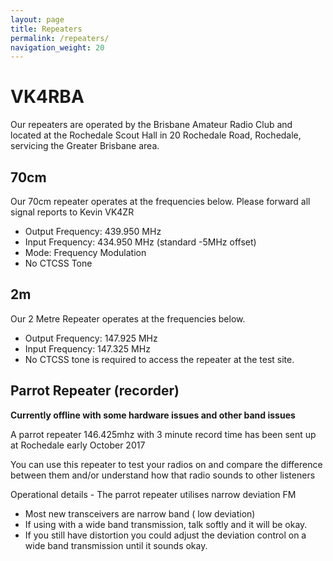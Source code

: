 ```yaml
---
layout: page
title: Repeaters
permalink: /repeaters/
navigation_weight: 20
---
```


# VK4RBA

Our repeaters are operated by the Brisbane Amateur Radio Club and located at
the Rochedale Scout Hall in 20 Rochedale Road, Rochedale, servicing the Greater Brisbane area.


## 70cm

Our 70cm repeater operates at the frequencies below. Please forward all signal reports to Kevin VK4ZR

* Output Frequency: 439.950 MHz
* Input Frequency: 434.950 MHz (standard -5MHz offset)
* Mode: Frequency Modulation
* No CTCSS Tone

## 2m

Our 2 Metre Repeater operates at the frequencies below.

* Output Frequency: 147.925 MHz
* Input Frequency: 147.325 MHz
* No CTCSS tone is required to access the repeater at the test site.

## Parrot Repeater (recorder)

**Currently offline with some hardware issues and other band issues**

A parrot repeater 146.425mhz with 3 minute record time has been sent up at Rochedale early October 2017

You can use this repeater to test your radios on and compare the difference between them and/or understand how that radio sounds to other listeners

Operational details - The parrot repeater utilises narrow deviation FM

* Most new transceivers are narrow band ( low deviation)
* If using with a wide band transmission, talk softly and it will be okay.
* If you still have distortion you could adjust the deviation control on a wide band transmission until it sounds okay.
